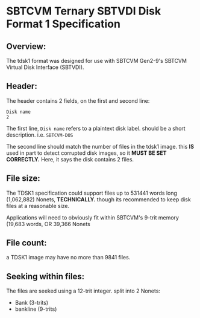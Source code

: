 # SBTCVM Ternary SBTVDI Disk Format 1 Specification

## Overview:

The tdsk1 format was designed for use with SBTCVM Gen2-9's SBTCVM Virtual Disk Interface (SBTVDI).

## Header:

The header contains 2 fields, on the first and second line:

	Disk name
	2

The first line, `Disk name` refers to a plaintext disk label. should be a short description. i.e. `SBTCVM-DOS`

The second line should match the number of files in the tdsk1 image. this **IS** used in part to detect corrupted disk images, so it **MUST BE SET CORRECTLY.** Here, it says the disk contains 2 files.


## File size:
The TDSK1 specification could support files up to 531441 words long (1,062,882) Nonets, **TECHNICALLY.**
though its recommended to keep disk files at a reasonable size.

Applications will need to obviously fit within SBTCVM's 9-trit memory (19,683 words, OR 39,366 Nonets

## File count:
a TDSK1 image may have no more than 9841 files.

## Seeking within files:
The files are seeked using a 12-trit integer. split into 2 Nonets:

- Bank (3-trits)
- bankline (9-trits)

